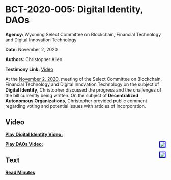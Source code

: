 # BCT-2020-005: Digital Identity, DAOs

**Agency:** Wyoming Select Committee on Blockchain, Financial Technology and Digital Innovation Technology

**Date:** November 2, 2020

**Authors:** Christopher Allen

**Testimony Link:** [Video](https://www.youtube.com/watch?v=b91getiQVc4&t=10470s)

At the [November 2, 2020](https://wyoleg.gov/InterimCommittee/2020/S19-20201102MeetingMinutes.pdf), meeting of the Select Committee on Blockchain, Financial Technology and Digital Innovation Technology on the subject of **Digital Identity**, Christopher discussed the progress and the challenges of the bill currently being written. On the subject of **Decentralized Autonomous Organizations**, Christopher provided public comment regarding voting and potential issues with articles of incorporation.

## Video

<a href="https://www.youtube.com/watch?v=b91getiQVc4&t=10470s"><b>Play Digital Identity Video:</b></a>

<a href="https://www.youtube.com/watch?v=b91getiQVc4&t=10470s"><img src="https://img.youtube.com/vi/b91getiQVc4/hqdefault.jpg" style="float: right; border: 2px solid blue"></a>

<a href="https://www.youtube.com/watch?v=b91getiQVc4&t=14175s"><b>Play DAOs Video:</b></a>

<a href="https://www.youtube.com/watch?v=b91getiQVc4&t=14175s"><img src="https://img.youtube.com/vi/b91getiQVc4/hqdefault.jpg" style="float: right; border: 2px solid blue"></a>

## Text

<a href="https://wyoleg.gov/InterimCommittee/2020/S19-20201102MeetingMinutes.pdf"><b>Read Minutes</b></a>
